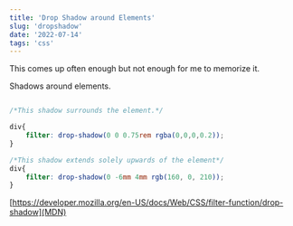 ```yaml
---
title: 'Drop Shadow around Elements'
slug: 'dropshadow'
date: '2022-07-14'
tags: 'css'
---
```


This comes up often enough but not enough for me to memorize it.

Shadows around elements.

```css

/*This shadow surrounds the element.*/

div{
    filter: drop-shadow(0 0 0.75rem rgba(0,0,0,0.2));
}

/*This shadow extends solely upwards of the element*/
div{
    filter: drop-shadow(0 -6mm 4mm rgb(160, 0, 210));
}
```

[https://developer.mozilla.org/en-US/docs/Web/CSS/filter-function/drop-shadow](MDN)
